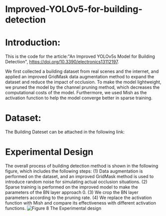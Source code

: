 # Improved-YOLOv5-for-building-detection

# Introduction:
This is the code for the article:"An Improved YOLOv5s Model for Building Detection", https://doi.org/10.3390/electronics13112197.

We first collected a building dataset from real scenes and the internet, and applied an improved GridMask data augmentation method to expand the dataset and reduce the impact of occlusion. To make the model lightweight, we pruned the model by the channel pruning method, which decreases the computational costs of the model. Furthermore, we used Mish as the activation function to help the model converge better in sparse training.

# Dataset:
The Building Dateset can be attached in the following link:

# Experimental Design
The overall process of building detection method is shown in the following figure, which includes the following steps: (1) Data augmentation is performed on the dataset, and an improved GridMask method is used to introduce random noise for simulating actual occlusion situations. (2) Sparse training is performed on the improved model to make the parameters of the BN layer approach 0. (3) We crop the BN layer parameters according to the pruning rate. (4) We replace the activation function with Mish and compare its effectiveness with different activation functions.
![Figure  8 The Experimental design](https://github.com/ccfs-cup/Improved-YOLOv5-for-building-detection/assets/172787005/9ebc8f37-6639-454d-9b85-4e0c5531329b)




